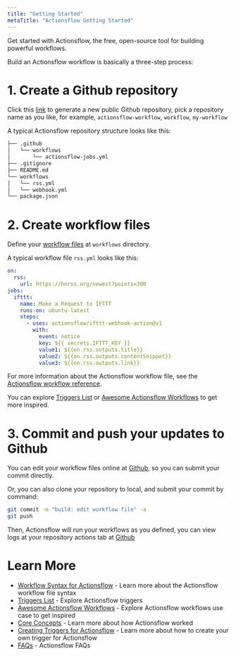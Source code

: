 ```yaml
---
title: "Getting Started"
metaTitle: "Actionsflow Getting Started"
---
```


Get started with Actionsflow, the free, open-source tool for building powerful workflows.

Build an Actionsflow workflow is basically a three-step process:

# 1. Create a Github repository

Click this [link](https://github.com/actionsflow/actionsflow-workflow-default/generate) to generate a new public Github repository, pick a repository name as you like, for example, `actionsflow-workflow`, `workflow`, `my-workflow`

A typical Actionsflow repository structure looks like this:

```sh
├── .github
│   └── workflows
│       └── actionsflow-jobs.yml
├── .gitignore
├── README.md
└── workflows
│   └── rss.yml
│   └── webhook.yml
└── package.json
```

# 2. Create workflow files

Define your [workflow files](https://actionsflow.github.io/docs/workflow/) at `workflows` directory.

A typical workflow file `rss.yml` looks like this:

```yaml
on:
  rss:
    url: https://hnrss.org/newest?points=300
jobs:
  ifttt:
    name: Make a Request to IFTTT
    runs-on: ubuntu-latest
    steps:
      - uses: actionsflow/ifttt-webhook-action@v1
        with:
          event: notice
          key: ${{ secrets.IFTTT_KEY }}
          value1: ${{on.rss.outputs.title}}
          value2: ${{on.rss.outputs.contentSnippet}}
          value3: ${{on.rss.outputs.link}}
```

For more information about the Actionsflow workflow file, see the
[Actionsflow workflow reference](./workflow.md).

You can explore [Triggers List](https://actionsflow.github.io/docs/triggers/) or [Awesome Actionsflow Workflows](https://github.com/actionsflow/awesome-actionsflow/) to get more inspired.

# 3. Commit and push your updates to Github

You can edit your workflow files online at [Github](https://github.com), so you can submit your commit directly.

Or, you can also clone your repository to local, and submit your commit by command:

```bash
git commit -m "build: edit workflow file" -a
git push
```

Then, Actionsflow will run your workflows as you defined, you can view logs at your repository actions tab at [Github](https://github.com)

# Learn More

- [Workflow Syntax for Actionsflow](./workflow.md) - Learn more about the Actionsflow workflow file syntax
- [Triggers List](./triggers.md) - Explore Actionsflow triggers
- [Awesome Actionsflow Workflows](https://github.com/actionsflow/awesome-actionsflow) - Explore Actionsflow workflows use case to get inspired
- [Core Concepts](./concepts.md) - Learn more about how Actionsflow worked
- [Creating Triggers for Actionsflow](./creating-triggers.md) - Learn more about how to create your own trigger for Actionsflow
- [FAQs](./faqs.md) - Actionsflow FAQs
